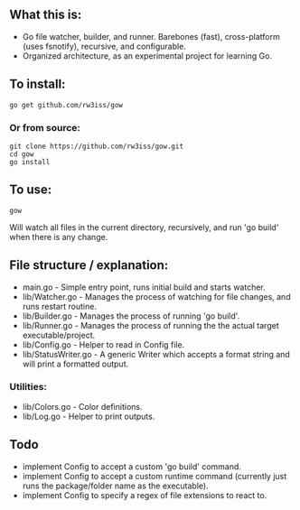 ## What this is:

- Go file watcher, builder, and runner. Barebones (fast), cross-platform (uses fsnotify), recursive, and configurable.
- Organized architecture, as an experimental project for learning Go.


## To install:
```
go get github.com/rw3iss/gow
```

### Or from source:
```
git clone https://github.com/rw3iss/gow.git
cd gow
go install
```

## To use:
```
gow
```

Will watch all files in the current directory, recursively, and run 'go build' when there is any change.


## File structure / explanation:

 - main.go - Simple entry point, runs initial build and starts watcher.
 - lib/Watcher.go - Manages the process of watching for file changes, and runs restart routine.
 - lib/Builder.go - Manages the process of running 'go build'.
 - lib/Runner.go  - Manages the process of running the the actual target executable/project. 
 - lib/Config.go  - Helper to read in Config file.
 - lib/StatusWriter.go - A generic Writer which accepts a format string and will print a formatted output.

 ### Utilities:

 - lib/Colors.go - Color definitions.
 - lib/Log.go - Helper to print outputs.

 ## Todo
 - implement Config to accept a custom 'go build' command.
 - implement Config to accept a custom runtime command (currently just runs the package/folder name as the executable).
 - implement Config to specify a regex of file extensions to react to.